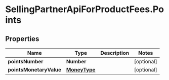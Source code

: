 # SellingPartnerApiForProductFees.Points

## Properties

Name | Type | Description | Notes
------------ | ------------- | ------------- | -------------
**pointsNumber** | **Number** |  | [optional] 
**pointsMonetaryValue** | [**MoneyType**](MoneyType.md) |  | [optional] 


